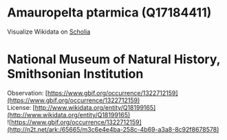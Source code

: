 
Amauropelta ptarmica (Q17184411)
================================
  
Visualize Wikidata on [Scholia](https://scholia.toolforge.org/taxon/Q17184411)
# National Museum of Natural History, Smithsonian Institution
  
Observation: [https://www.gbif.org/occurrence/1322712159](https://www.gbif.org/occurrence/1322712159)  
License: [http://www.wikidata.org/entity/Q18199165](http://www.wikidata.org/entity/Q18199165)  
![https://www.gbif.org/occurrence/1322712159](http://n2t.net/ark:/65665/m3c6e4e4ba-258c-4b69-a3a8-8c92f8678578)